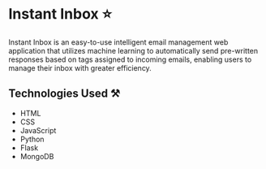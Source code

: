 # Instant Inbox ⭐

Instant Inbox is an easy-to-use intelligent email management web application that utilizes machine learning to automatically send pre-written responses based on tags assigned to incoming emails, enabling users to manage their inbox with greater efficiency.

## Technologies Used ⚒️
+ HTML
+ CSS
+ JavaScript
+ Python
+ Flask
+ MongoDB
